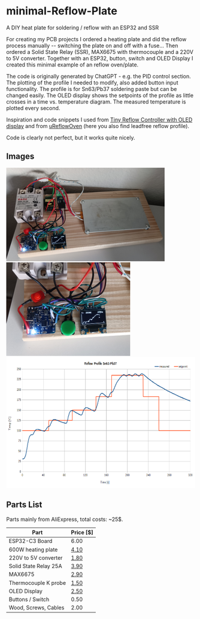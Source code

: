# minimal-Reflow-Plate
A DIY heat plate for soldering / reflow with an ESP32 and SSR

For creating my PCB projects I ordered a heating plate and did the reflow process manually -- switching the plate on and off with a fuse... Then ordered a Solid State Relay (SSR), MAX6675 with thermocouple and a 220V to 5V converter. Together with an ESP32, button, switch and OLED Display I created this minimal example of an reflow oven/plate.

The code is originally generated by ChatGPT - e.g. the PID control section. The plotting of the profile I needed to modify, also added button input functionality. The profile is for Sn63/Pb37 soldering paste but can be changed easily. The OLED display shows the setpoints of the profile as little crosses in a time vs. temperature diagram. The measured temperature is plotted every second.

Inspiration and code snippets I used from [Tiny Reflow Controller with OLED display](https://www.electronics-lab.com/project/tiny-reflow-controller-oled-display/) and from [uReflowOven](https://github.com/dukeduck1984/uReflowOven-Esp32-Micropython) (here you also find leadfree reflow profile).

Code is clearly not perfect, but it works quite nicely. 

## Images

<div class="images">
  <img src="https://raw.githubusercontent.com/tux-friend/minimal-Reflow-Plate/main/reflow_plate_1.png" alt="Reflow Plate all" height="250"/>
  <img src="https://raw.githubusercontent.com/tux-friend/minimal-Reflow-Plate/main/reflow_plate_2.png" alt="Reflow Plate OLED Detail" height="250"/>
</div>

<div class="images">
  <img src="https://raw.githubusercontent.com/tux-friend/minimal-Reflow-Plate/main/reflow_profile_measured.png" alt="measured reflow profile" height="350"/>
</div>

## Parts List

Parts mainly from AliExpress, total costs: ~25$.

|Part                                              |Price [$]  | 
|--------------------------------------------------|-----------|
|ESP32-C3 Board                                    |6.00       |
|600W heating plate                                |[4.10](https://www.aliexpress.com/item/1005004501086557.html)|
|220V to 5V converter                              |[1.80](https://www.aliexpress.com/item/33011812383.html)|
|Solid State Relay 25A                             |[3.90](https://www.aliexpress.com/item/1005003670878216.html)|
|MAX6675                                           |[2.90](https://www.aliexpress.com/item/32841448771.html)|
|Thermocouple K probe                              |[1.50](https://www.aliexpress.com/item/4000360348464.html)|
|OLED Display                                      |[2.50](https://www.aliexpress.com/item/32957309383.html)|
|Buttons / Switch                                  |0.50       |
|Wood, Screws, Cables                              |2.00       |
